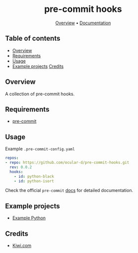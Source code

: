 <div align="center">

# pre-commit hooks

[Overview](#overview)
•
[Documentation](#documentation)

</div>

## Table of contents

- [Overview](#overview)
- [Requirements](#requirements)
- [Usage](#usage)
- [Example projects](#example-projects)
[Credits](#credits)

## Overview

A collection of pre-commit hooks.

## Requirements

- [pre-commit](https://pre-commit.com/)

## Usage

Example `.pre-commit-config.yaml`

```yaml
repos:
- repo: https://github.com/ocular-d/pre-commit-hooks.git
  rev: 0.0.2
  hooks:
    - id: python-black
    - id: python-isort
```

Check the official `pre-commit` [docs](https://pre-commit.com/) for detailed documentation.

## Example projects

- [Example Python](https://github.com/testthedocs/example-python)

## Credits

- [Kiwi.com](https://github.com/kiwicom/dockerfiles)